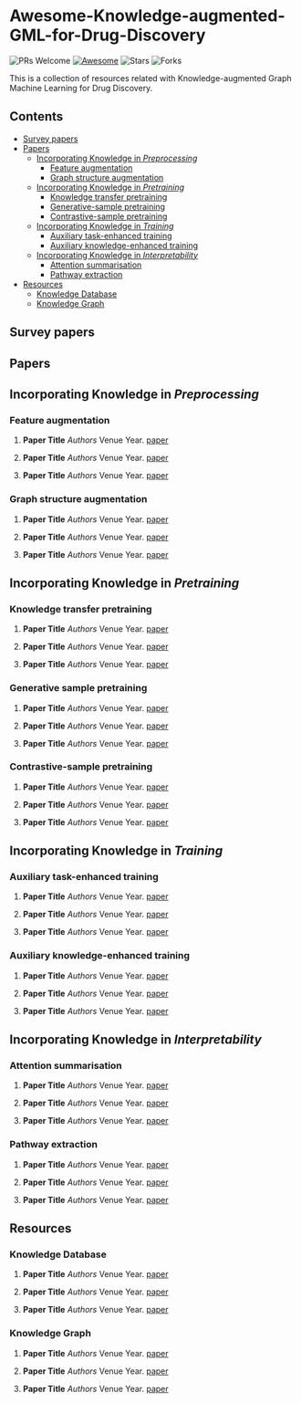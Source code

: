 # Awesome-Knowledge-augmented-GML-for-Drug-Discovery

![PRs Welcome](https://img.shields.io/badge/PRs-Welcome-green) [![Awesome](https://awesome.re/badge.svg)](https://awesome.re) ![Stars](https://img.shields.io/github/stars/zhiqiangzhongddu/Awesome-Knowledge-augmented-GML-for-Drug-Discovery?color=yellow)  ![Forks](https://img.shields.io/github/forks/zhiqiangzhongddu/Awesome-Knowledge-augmented-GML-for-Drug-Discovery?color=blue&label=Fork)

This is a collection of resources related with Knowledge-augmented Graph Machine Learning for Drug Discovery.

## Contents

- [Survey papers](#surveypapers)
- [Papers](#papers)
  - [Incorporating Knowledge in *Preprocessing*](#preprocessing)
    - [Feature augmentation](#feature-augmentation)
    - [Graph structure augmentation](#generative-sample-pretraining)
  - [Incorporating Knowledge in *Pretraining*](#pretraining)
    - [Knowledge transfer pretraining](#pretraining-knowledge-transfer)
    - [Generative-sample pretraining](#pretraining-generative-sample)
    - [Contrastive-sample pretraining](#pretraining-contrastive-sample)
  - [Incorporating Knowledge in *Training*](#training)
    - [Auxiliary task-enhanced training](#training-auxiliary-task-enhanced)
    - [Auxiliary knowledge-enhanced training](training-auxiliary-knowledge-enhanced)
  - [Incorporating Knowledge in *Interpretability*](#interpretability)
    - [Attention summarisation](#interpretability-attenntion-summarisation)
    - [Pathway extraction](#interpretability-pathway-extraction)
- [Resources](#resources)
  - [Knowledge Database](#knowledge-database)
  - [Knowledge Graph](#knowledge-graph)

<a name="surveypapers" />

## Survey papers

<a name="surveypapers" />

## Papers

<a name="preprocessing" />

## Incorporating Knowledge in *Preprocessing*

<a name="preprocessing-feature-augmentation" />

### Feature augmentation

1. **Paper Title** *Authors* Venue Year. [paper](link-to-paper)

1. **Paper Title** *Authors* Venue Year. [paper](link-to-paper)

1. **Paper Title** *Authors* Venue Year. [paper](link-to-paper)

<a name="preprocessing-graph-structure-augmentation" />

### Graph structure augmentation

1. **Paper Title** *Authors* Venue Year. [paper](link-to-paper)

1. **Paper Title** *Authors* Venue Year. [paper](link-to-paper)

1. **Paper Title** *Authors* Venue Year. [paper](link-to-paper)

<a name="pretraining" />

## Incorporating Knowledge in *Pretraining*

<a name="pretraining-knowledge-transfer" />

### Knowledge transfer pretraining

1. **Paper Title** *Authors* Venue Year. [paper](link-to-paper)

1. **Paper Title** *Authors* Venue Year. [paper](link-to-paper)

1. **Paper Title** *Authors* Venue Year. [paper](link-to-paper)

<a name="pretraining-generative-sample" />

### Generative sample pretraining

1. **Paper Title** *Authors* Venue Year. [paper](link-to-paper)

1. **Paper Title** *Authors* Venue Year. [paper](link-to-paper)

1. **Paper Title** *Authors* Venue Year. [paper](link-to-paper)

<a name="pretraining-contrastive-sample" />

### Contrastive-sample pretraining

1. **Paper Title** *Authors* Venue Year. [paper](link-to-paper)

1. **Paper Title** *Authors* Venue Year. [paper](link-to-paper)

1. **Paper Title** *Authors* Venue Year. [paper](link-to-paper)

<a name="training" />

## Incorporating Knowledge in *Training*

<a name="training-auxiliary-task-enhanced" />

### Auxiliary task-enhanced training

1. **Paper Title** *Authors* Venue Year. [paper](link-to-paper)

1. **Paper Title** *Authors* Venue Year. [paper](link-to-paper)

1. **Paper Title** *Authors* Venue Year. [paper](link-to-paper)

<a name="training-auxiliary-knowledge-enhanced" />

### Auxiliary knowledge-enhanced training

1. **Paper Title** *Authors* Venue Year. [paper](link-to-paper)

1. **Paper Title** *Authors* Venue Year. [paper](link-to-paper)

1. **Paper Title** *Authors* Venue Year. [paper](link-to-paper)

<a name="interpretability" />

## Incorporating Knowledge in *Interpretability*

<a name="interpretability-attenntion-summarisation" />

### Attention summarisation

1. **Paper Title** *Authors* Venue Year. [paper](link-to-paper)

1. **Paper Title** *Authors* Venue Year. [paper](link-to-paper)

1. **Paper Title** *Authors* Venue Year. [paper](link-to-paper)

<a name="interpretability-pathway-extraction" />

### Pathway extraction

1. **Paper Title** *Authors* Venue Year. [paper](link-to-paper)

1. **Paper Title** *Authors* Venue Year. [paper](link-to-paper)

1. **Paper Title** *Authors* Venue Year. [paper](link-to-paper)

<a name="resources" />

## Resources

<a name="knowledge-database" />

### Knowledge Database

1. **Paper Title** *Authors* Venue Year. [paper](link-to-paper)

1. **Paper Title** *Authors* Venue Year. [paper](link-to-paper)

1. **Paper Title** *Authors* Venue Year. [paper](link-to-paper)

<a name="knowledge-graph" />

### Knowledge Graph

1. **Paper Title** *Authors* Venue Year. [paper](link-to-paper)

1. **Paper Title** *Authors* Venue Year. [paper](link-to-paper)

1. **Paper Title** *Authors* Venue Year. [paper](link-to-paper)
